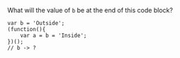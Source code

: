 What will the value of `b` be at the end of this code block?

```
var b = 'Outside';
(function(){
    var a = b = 'Inside';
})();
// b -> ?
```
